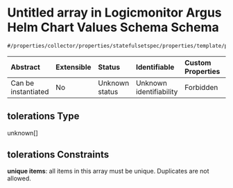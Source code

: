 # Untitled array in Logicmonitor Argus Helm Chart Values Schema Schema

```txt
#/properties/collector/properties/statefulsetspec/properties/template/properties/spec/properties/tolerations#/properties/collector/properties/statefulsetSpec/properties/template/properties/spec/properties/tolerations
```



| Abstract            | Extensible | Status         | Identifiable            | Custom Properties | Additional Properties | Access Restrictions | Defined In                                                        |
| :------------------ | :--------- | :------------- | :---------------------- | :---------------- | :-------------------- | :------------------ | :---------------------------------------------------------------- |
| Can be instantiated | No         | Unknown status | Unknown identifiability | Forbidden         | Allowed               | none                | [values.schema.json\*](values.schema.json "open original schema") |

## tolerations Type

unknown\[]

## tolerations Constraints

**unique items**: all items in this array must be unique. Duplicates are not allowed.
